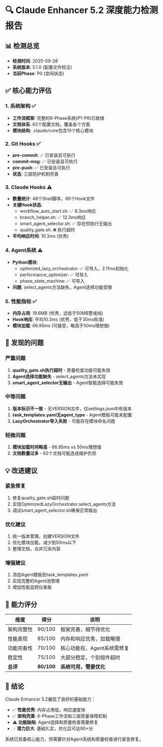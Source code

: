 # 🔍 Claude Enhancer 5.2 深度能力检测报告

## 📊 检测总览
- **检测时间**: 2025-09-28
- **系统版本**: 5.1.0 (配置文件标注)
- **当前Phase**: P0 (空闲状态)

## ✅ 核心能力评估

### 1. 系统架构 ✅
- **工作流框架**: 完整的6-Phase系统(P1-P6)已就绪
- **文档体系**: 62个配置文档，覆盖各个方面
- **模块结构**: .claude/core包含10个核心模块

### 2. Git Hooks ✅ 
- **pre-commit**: ✅ 已安装且可执行
- **commit-msg**: ✅ 已安装且可执行  
- **pre-push**: ✅ 已安装且可执行
- **状态**: 三层防护机制完善

### 3. Claude Hooks ⚠️
- **数量统计**: 48个Shell脚本，60个Hook文件
- **关键Hook状态**:
  - workflow_auto_start.sh: ✅ 8.3ms响应
  - branch_helper.sh: ✅ 12.3ms响应
  - smart_agent_selector.sh: ✅ 存在但执行无输出
  - quality_gate.sh: ❌ 执行超时
- **平均响应时间**: 10.3ms (优秀)

### 4. Agent系统 ⚠️
- **Python模块**: 
  - optimized_lazy_orchestrator: ✅ 可导入，2.11ms初始化
  - performance_optimizer: ✅ 可导入
  - phase_state_machine: ✅ 可导入
- **问题**: select_agents方法缺失，Agent选择功能受限

### 5. 性能指标 ✅
- **内存占用**: 19.6MB (优秀，远低于50MB警戒线)
- **Hook响应**: 平均10.3ms (优秀，低于30ms标准)
- **模块加载**: 66.95ms (可接受，略高于50ms理想值)

## 🔴 发现的问题

### 严重问题
1. **quality_gate.sh执行超时** - 质量检查功能可能失效
2. **Agent选择功能缺失** - select_agents方法未实现
3. **smart_agent_selector无输出** - Agent智能选择可能失效

### 中等问题
1. **版本标识不一致** - 无VERSION文件，仅settings.json中有版本
2. **task_templates.yaml无agent_type** - Agent模板可能未配置
3. **LazyOrchestrator导入失败** - 可能存在模块命名问题

### 轻微问题
1. **模块加载时间略高** - 66.95ms vs 50ms理想值
2. **文档数量过多** - 62个文档可能造成维护负担

## 💡 改进建议

### 紧急修复
1. 修复quality_gate.sh超时问题
2. 实现OptimizedLazyOrchestrator.select_agents方法
3. 调试smart_agent_selector.sh确保正常输出

### 优化建议
1. 统一版本管理，创建VERSION文件
2. 优化模块加载，减少到50ms以下
3. 整理文档，合并冗余内容

### 增强建议
1. 添加Agent模板到task_templates.yaml
2. 实现完整的Agent池管理
3. 增加性能监控仪表板

## 🎯 能力评分

| 维度 | 得分 | 说明 |
|-----|------|------|
| 架构完整性 | 90/100 | 框架完善，细节待优化 |
| 性能表现 | 85/100 | 内存和响应优秀，加载略慢 |
| 功能完备性 | 70/100 | 核心功能在，Agent系统需修复 |
| 稳定性 | 75/100 | 大部分稳定，个别组件超时 |
| **总评** | **80/100** | **系统可用，需要优化** |

## 📌 结论

Claude Enhancer 5.2展现了良好的基础能力：
- ✅ **性能优秀**: 内存占用低，响应速度快
- ✅ **架构完善**: 6-Phase工作流和三层质量保障机制
- ⚠️ **功能缺陷**: Agent选择和质量检查需要修复
- 💡 **潜力巨大**: 基础扎实，优化后可达90+分

系统已具备核心能力，但需要针对Agent系统和质量检查进行紧急修复。
